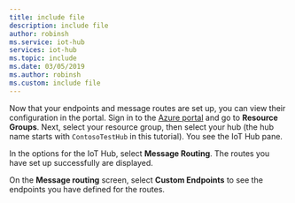 ```yaml
---
title: include file
description: include file
author: robinsh
ms.service: iot-hub
services: iot-hub
ms.topic: include
ms.date: 03/05/2019
ms.author: robinsh
ms.custom: include file
---
```


Now that your endpoints and message routes are set up, you can view their configuration in the portal. Sign in to the [Azure portal](https://portal.azure.com) and go to **Resource Groups**. Next, select your resource group, then select your hub  (the hub name starts with `ContosoTestHub` in this tutorial). You see the IoT Hub pane.

In the options for the IoT Hub, select **Message Routing**. The routes you have set up successfully are displayed.

On the **Message routing** screen, select **Custom Endpoints** to see the endpoints you have defined for the routes.
